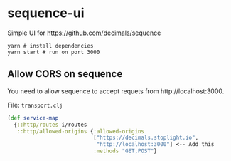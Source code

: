 # sequence-ui

Simple UI for https://github.com/decimals/sequence

```
yarn # install dependencies
yarn start # run on port 3000
```

## Allow CORS on sequence

You need to allow sequence to accept requets from http://localhost:3000.

File: `transport.clj`

```clojure
(def service-map
  {::http/routes i/routes
   ::http/allowed-origins {:allowed-origins
                           ["https://decimals.stoplight.io",
                            "http://localhost:3000"] <-- Add this
                           :methods "GET,POST"}
```
